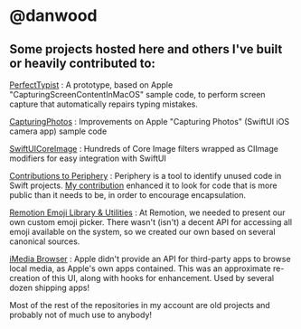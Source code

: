 # @danwood

## Some projects hosted here and others I've built or heavily contributed to:

[PerfectTypist](https://github.com/danwood/PerfectTypist)
: A prototype, based on Apple "CapturingScreenContentInMacOS" sample code, to perform screen capture that automatically repairs typing mistakes.

[CapturingPhotos](https://github.com/danwood/CapturingPhotos)
: Improvements on Apple "Capturing Photos" (SwiftUI iOS camera app) sample code

[SwiftUICoreImage](https://github.com/danwood/SwiftUICoreImage)
: Hundreds of Core Image filters wrapped as CIImage modifiers for easy integration with SwiftUI

[Contributions to Periphery](https://github.com/peripheryapp/periphery)
: Periphery is a tool to identify unused code in Swift projects. [My contribution](https://github.com/peripheryapp/periphery/commit/f3311a4c1774f36cfdf1bef69ec040a24ae0bd32) enhanced it to look for code that is more public than it needs to be, in order to encourage encapsulation.

[Remotion Emoji Library & Utilities](https://github.com/Remotionco/Emoji-Library-and-Utilities)
: At Remotion, we needed to present our own custom emoji picker. There wasn't (isn't) a decent API for accessing all emoji available on the system, so we created our own based on several canonical sources.

[iMedia Browser](https://github.com/karelia/iMedia)
: Apple didn't provide an API for third-party apps to browse local media, as Apple's own apps contained. This was an approximate re-creation of this UI, along with hooks for enhancement. Used by several dozen shipping apps!


Most of the rest of the repositories in my account are old projects and probably not of much use to anybody!

